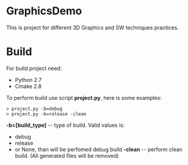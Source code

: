 # GraphicsDemo
This is project for different 3D Graphics and SW techniques practices.

# Build
For build project need:
- Python 2.7
- Cmake 2.8

To perform build use script **project.py**, here is some examples:

    > project.py -b=debug
    > project.py -b=release -clean

**-b=[build_type]** -- type of build. Valid values is:
- debug
- release
- or None, than will be perfomed debug build
**-clean** -- perform clean build. (All generated files will be removed)

